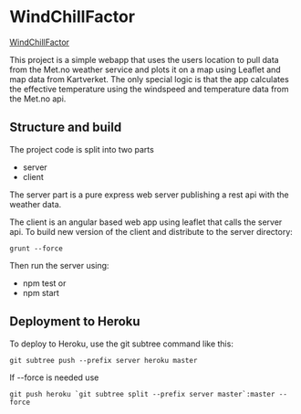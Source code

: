 # WindChillFactor

[WindChillFactor](http://windchillfactor.herokuapp.com)

This project is a simple webapp that uses the users location to pull data from the Met.no weather service and plots it on a map using Leaflet and map data from Kartverket.
The only special logic is that the app calculates the effective temperature using the windspeed and temperature data from the Met.no api.

## Structure and build
The project code is split into two parts
 * server
 * client
    
The server part is a pure express web server publishing a rest api with the weather data.

The client is an angular based web app using leaflet that calls the server api. To build new version of the client and distribute to the server directory:
 ```
 grunt --force
 ```
 
Then run the server using:
 * npm test or
 * npm start


## Deployment to Heroku
To deploy to Heroku, use the git subtree command like this:
 ```
 git subtree push --prefix server heroku master
 ```
 
If --force is needed use
 ```
 git push heroku `git subtree split --prefix server master`:master --force
 ```